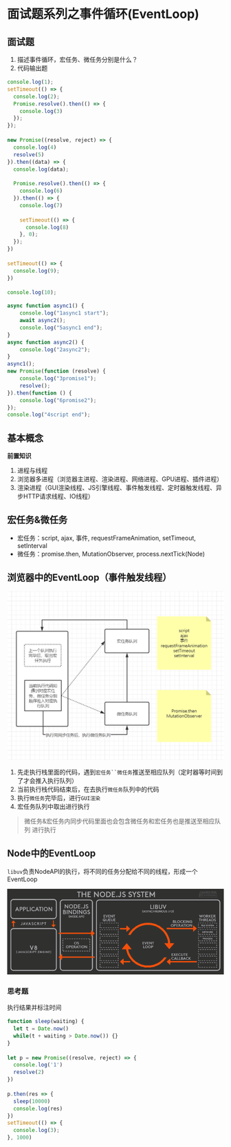 # 面试题系列之事件循环(EventLoop)

## 面试题

1. 描述事件循环，宏任务、微任务分别是什么？
2. 代码输出题

```js
console.log(1);
setTimeout(() => {
  console.log(2);
  Promise.resolve().then(() => {
    console.log(3)
  });
});

new Promise((resolve, reject) => {
  console.log(4)
  resolve(5)
}).then((data) => {
  console.log(data);
  
  Promise.resolve().then(() => {
    console.log(6)
  }).then(() => {
    console.log(7)
    
    setTimeout(() => {
      console.log(8)
    }, 0);
  });
})

setTimeout(() => {
  console.log(9);
})

console.log(10);
```


```js
async function async1() {
	console.log("1async1 start");
	await async2(); 
	console.log("5async1 end");
}
async function async2() {
	console.log("2async2");
}
async1();
new Promise(function (resolve) {
	console.log("3promise1");
	resolve();
}).then(function () {
	console.log("6promise2");
});
console.log("4script end");

```


## 基本概念

**前置知识**
1. 进程与线程
2. 浏览器多进程（浏览器主进程、渲染进程、网络进程、GPU进程、插件进程）
3. 渲染进程（GUI渲染线程、JS引擎线程、事件触发线程、定时器触发线程、异步HTTP请求线程、IO线程）


## 宏任务&微任务

- 宏任务：script, ajax, 事件, requestFrameAnimation, setTimeout, setInterval
- 微任务：promise.then, MutationObserver, process.nextTick(Node)


## 浏览器中的EventLoop（事件触发线程）

![](./static/eventloop.png)

1. 先走执行栈里面的代码，遇到`宏任务``微任务`推送至相应队列（定时器等时间到了才会推入执行队列）
2. 当前执行栈代码结束后，在去执行`微任务`队列中的代码
3. 执行`微任务`完毕后，进行`GUI渲染`
4. 宏任务队列中取出进行执行

> 微任务&宏任务内同步代码里面也会包含微任务和宏任务也是推送至相应队列 进行执行

## Node中的EventLoop

`libuv`负责NodeAPI的执行，将不同的任务分配给不同的线程，形成一个EventLoop

![](./static/node_eventloop.png)


### 思考题

执行结果并标注时间

```js
function sleep(waiting) {
  let t = Date.now()
  while(t + waiting > Date.now()) {}
}

let p = new Promise((resolve, reject) => {
  console.log('1')
  resolve(2)
})

p.then(res => {
  sleep(10000)
  console.log(res)
})
setTimeout(() => {
  console.log(3);
}, 1000)
```